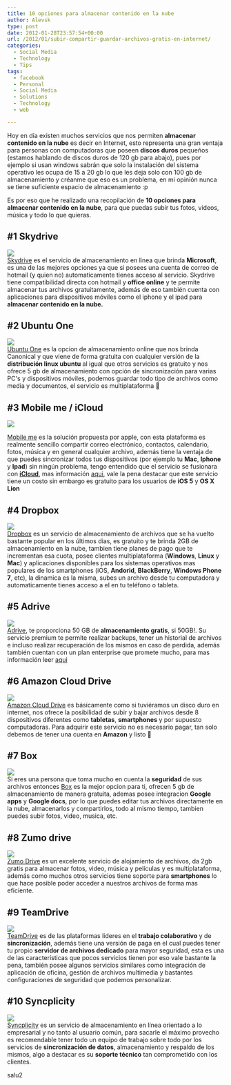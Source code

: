 ```yaml
---
title: 10 opciones para almacenar contenido en la nube
author: Alevsk
type: post
date: 2012-01-28T23:57:54+00:00
url: /2012/01/subir-compartir-guardar-archivos-gratis-en-internet/
categories:
  - Social Media
  - Technology
  - Tips
tags:
  - facebook
  - Personal
  - Social Media
  - Solutions
  - Technology
  - web

---
```

Hoy en día existen muchos servicios que nos permiten **almacenar contenido en la nube** es decir en Internet, esto representa una gran ventaja para personas con computadoras que poseen **discos duros** pequeños (estamos hablando de discos duros de 120 gb para abajo), pues por ejemplo si usan windows sabrán que solo la instalación del sistema operativo les ocupa de 15 a 20 gb lo que les deja solo con 100 gb de almacenamiento y créanme que eso es un problema, en mi opinión nunca se tiene suficiente espacio de almacenamiento :p

Es por eso que he realizado una recopilación de **10 opciones para almacenar contenido en la nube**, para que puedas subir tus fotos, videos, música y todo lo que quieras.

## #1 Skydrive

[![](/images/skydrive_iphone.jpg)](http://www.alevsk.com/2012/01/subir-compartir-guardar-archivos-gratis-en-internet/skydrive_iphone/)  
[Skydrive][1] es el servicio de almacenamiento en linea que brinda **Microsoft**, es una de las mejores opciones ya que si posees una cuenta de correo de hotmail (y quien no) automaticamente tienes acceso al servicio. Skydrive tiene compatibilidad directa con hotmail y **office online** y te permite almacenar tus archivos gratuitamente, además de eso también cuenta con aplicaciones para dispositivos móviles como el iphone y el ipad para **almacenar contenido en la nube.**

## #2 Ubuntu One

[![](/images/ubuntu_one.jpg)](http://www.alevsk.com/2012/01/subir-compartir-guardar-archivos-gratis-en-internet/ubuntu_one/)  
[Ubuntu One][2] es la opcion de almacenamiento online que nos brinda Canonical y que viene de forma gratuita con cualquier versión de la  **distribución linux ubuntu** al igual que otros servicios es gratuito y nos ofrece 5 gb de almacenamiento con opción de sincronización para varias PC's y dispositivos móviles, podemos guardar todo tipo de archivos como media y documentos, el servicio es multiplataforma 🙂

## #3 Mobile me / iCloud

[![](/images/mobileme.png)](http://www.alevsk.com/2012/01/subir-compartir-guardar-archivos-gratis-en-internet/mobileme/)

[Mobile me][3] es la solución propuesta por apple, con esta plataforma es realmente sencillo compartir correo electrónico, contactos, calendario, fotos, música y en general cualquier archivo, además tiene la ventaja de que puedes sincronizar todos tus dispositivos (por ejemplo tu **Mac**, **Iphone** y **Ipad**) sin ningún problema, tengo entendido que el servicio se fusionara con **[iCloud][4]**, mas información [aqui][5], vale la pena destacar que este servicio tiene un costo sin embargo es gratuito para los usuarios de **iOS 5** y **OS X Lion**

## #4 Dropbox

[![](/images/dropbox_logo_home.png)](http://www.alevsk.com/2012/01/subir-compartir-guardar-archivos-gratis-en-internet/dropbox_logo_home/)  
[Dropbox][6] es un servicio de almacenamiento de archivos que se ha vuelto bastante popular en los últimos dias, es gratuito y te brinda 2GB de almacenamiento en la nube, tambien tiene planes de pago que te incrementan esa cuota, posee clientes multiplataforma (**Windows**, **Linux** y **Mac**) y aplicaciones disponibles para los sistemas operativos mas populares de los smartphones (iOS, **Andorid**, **BlackBerry**, **Windows Phone 7**, etc), la dinamica es la misma, subes un archivo desde tu computadora y automaticamente tienes acceso a el en tu teléfono o tableta.

## #5 Adrive

[![](/images/cloud_storage_sm.png)](http://www.alevsk.com/2012/01/subir-compartir-guardar-archivos-gratis-en-internet/cloud_storage_sm/)  
[Adrive][7], te proporciona 50 GB de **almacenamiento gratis**, si 50GB!. Su servicio premium te permite realizar backups, tener un historial de archivos e incluso realizar recuperación de los mismos en caso de perdida, además también cuentan con un plan enterprise que promete mucho, para mas información leer [aqui][8]

## #6 Amazon Cloud Drive

[![](/images/amazon_cloud_drive.png)](http://www.alevsk.com/2012/01/subir-compartir-guardar-archivos-gratis-en-internet/amazon_cloud_drive/)  
[Amazon Cloud Drive][9] es básicamente como si tuviéramos un disco duro en internet, nos ofrece la posibilidad de subir y bajar archivos desde 8 dispositivos diferentes como **tabletas**, **smartphones** y por supuesto computadoras. Para adquirir este servicio no es necesario pagar, tan solo debemos de tener una cuenta en **Amazon** y listo 🙂

## #7 Box

[![](/images/box.jpg)](http://www.alevsk.com/2012/01/subir-compartir-guardar-archivos-gratis-en-internet/box/)  
Si eres una persona que toma mucho en cuenta la **seguridad** de sus archivos entonces [Box][10] es la mejor opcion para ti, ofrecen 5 gb de almacenamiento de manera gratuita, ademas posee integracion **Google apps** y **Google docs**, por lo que puedes editar tus archivos directamente en la nube, almacenarlos y compartirlos, todo al mismo tiempo, tambien puedes subir fotos, video, musica, etc.

## #8 Zumo drive

[![](/images/zumodrive_logo.png)](http://www.alevsk.com/2012/01/subir-compartir-guardar-archivos-gratis-en-internet/zumodrive_logo/)  
[Zumo Drive][11] es un excelente servicio de alojamiento de archivos, da 2gb gratis para almacenar fotos, video, música y películas y es multiplataforma, además como muchos otros servicios tiene soporte para **smartphones** lo que hace posible poder acceder a nuestros archivos de forma mas eficiente.

## #9 TeamDrive

[![](/images/logo_teamdrive.gif)](http://www.alevsk.com/2012/01/subir-compartir-guardar-archivos-gratis-en-internet/logo_teamdrive/)  
[TeamDrive][12] es de las plataformas lideres en el **trabajo colaborativo** y de **sincronización**, además tiene una versión de paga en el cual puedes tener tu propio **servidor de archivos dedicado** para mayor seguridad, esta es una de las características que pocos servicios tienen por eso vale bastante la pena, también posee algunos servicios similares como integración de aplicación de oficina, gestión de archivos multimedia y bastantes configuraciones de seguridad que podemos personalizar.

## #10 Syncplicity

[![](/images/logo-syncplicity-lrg.png)](http://www.alevsk.com/2012/01/subir-compartir-guardar-archivos-gratis-en-internet/logo-syncplicity-lrg/)  
[Syncplicity][13] es un servicio de almacenamiento en línea orientado a lo empresarial y no tanto al usuario común, para sacarle el máximo provecho es recomendable tener todo un equipo de trabajo sobre todo por los servicios de **sincronización de datos**, almacenamiento y respaldo de los mismos, algo a destacar es su **soporte técnico** tan comprometido con los clientes.

salu2

 [1]: http://skydrive.live.com/
 [2]: https://one.ubuntu.com/
 [3]: https://www.me.com/
 [4]: https://www.icloud.com/
 [5]: http://www.apple.com/mobileme/transition.html
 [6]: http://www.dropbox.com/
 [7]: http://www.adrive.com/
 [8]: http://www.adrive.com/enterprise
 [9]: https://www.amazon.com/clouddrive/learnmore
 [10]: http://www.box.com/
 [11]: http://www.zumodrive.com/
 [12]: http://www.teamdrive.com/
 [13]: http://www.syncplicity.com/